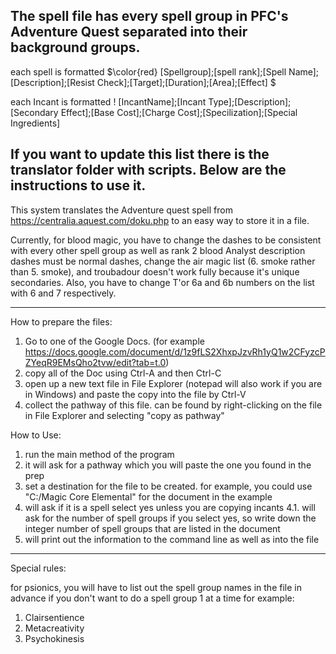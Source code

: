 The spell file has every spell group in PFC's Adventure Quest separated into their background groups.
-----------------------------------------------------------------------------------------------------------

each spell is formatted 
$\color{red} [Spellgroup];[spell rank];[Spell Name];[Description];[Resist Check];[Target];[Duration];[Area];[Effect] $

each Incant is formatted 
! [IncantName];[Incant Type];[Description];[Secondary Effect];[Base Cost];[Charge Cost];[Specilization];[Special Ingredients]

If you want to update this list there is the translator folder with scripts. Below are the instructions to use it.
------------------------------------------------------------------------------------------------------------------------------------
This system translates the Adventure quest spell from https://centralia.aquest.com/doku.php to an easy way to store it in a file.

Currently, for blood magic, you have to change the dashes to be consistent with every other spell group as well as rank 2 blood Analyst description dashes must be normal dashes, change the air magic list (6. smoke rather than 5. smoke), and troubadour doesn't work fully because it's unique secondaries. Also, you have to change T'or 6a and 6b numbers on the list with 6 and 7 respectively.

------------------------------------------------------------------------------------------------------------------------------------------------
How to prepare the files:

1. Go to one of the Google Docs. (for example https://docs.google.com/document/d/1z9fLS2XhxpJzvRh1yQ1w2CFyzcPZYeqR9EMsQho2tvw/edit?tab=t.0)
2. copy all of the Doc using Ctrl-A and then Ctrl-C
3. open up a new text file in File Explorer (notepad will also work if you are in Windows) and paste the copy into the file by Ctrl-V
4. collect the pathway of this file. can be found by right-clicking on the file in File Explorer and selecting "copy as pathway"

How to Use:

1. run the main method of the program
2.  it will ask for a pathway which you will paste the one you found in the prep
3. set a destination for the file to be created. for example, you could use "C:/Magic Core Elemental" for the document in the example
4. will ask if it is a spell select yes unless you are copying incants
4.1. will ask for the number of spell groups if you select yes, so write down the integer number of spell groups that are listed in the document 
5. will print out the information to the command line as well as into the file

-------------------------------------------------------------------------------------------------------------------------------------------------
Special rules:

for psionics, you will have to list out the spell group names in the file in advance if you don't want to do a spell group 1 at a time for example:
1. Clairsentience
2. Metacreativity
3. Psychokinesis
